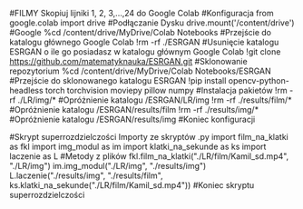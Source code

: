 #FILMY Skopiuj lijniki 1, 2, 3,...,24 do Google Colab
#Konfiguracja
from google.colab import drive #Podłączanie Dysku
drive.mount('/content/drive') #Google
%cd /content/drive/MyDrive/Colab Notebooks #Przejście do katalogu głównego Google Colab
!rm -rf ./ESRGAN #Usunięcie katalogu ESRGAN o ile go posiadasz w katalogu głównym Google Colab
!git clone https://github.com/matematyknauka/ESRGAN.git #Sklonowanie repozytorium
%cd /content/drive/MyDrive/Colab Notebooks/ESRGAN #Przejście do sklonowanego katalogu ESRGAN
!pip install opencv-python-headless torch torchvision moviepy pillow numpy #Instalacja pakietów
!rm -rf ./LR/img/* #Opróżnienie katalogu /ESRGAN/LR/img
!rm -rf ./results/film/* #Opróżnienie katalogu /ESRGAN/results/film
!rm -rf ./results/img/* #Opróżnienie katalogu /ESRGAN/results/img
#Koniec konfiguracji

#Skrypt superrozdzielczości Importy ze skryptów .py
import film_na_klatki as fkl
import img_modul as im
import klatki_na_sekunde as ks
import laczenie as L
#Metody z plików
fkl.film_na_klatki("./LR/film/Kamil_sd.mp4", "./LR/img")
im.img_modul("./LR/img", "./results/img")
L.laczenie("./results/img", "./results/film", ks.klatki_na_sekunde("./LR/film/Kamil_sd.mp4"))
#Koniec skryptu superrozdzielczości
